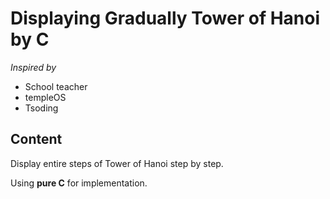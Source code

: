 # Displaying Gradually Tower of Hanoi  by C 

*Inspired by*

- School teacher
- templeOS
- Tsoding 

## Content

Display entire steps of Tower of Hanoi step by step.

Using __pure C__ for implementation.




